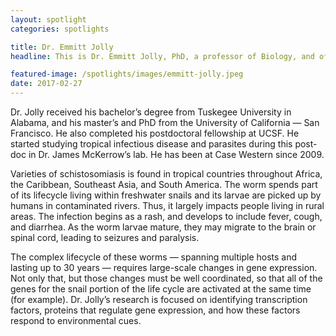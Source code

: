 ```yaml
---
layout: spotlight
categories: spotlights

title: Dr. Emmitt Jolly
headline: This is Dr. Emmitt Jolly, PhD, a professor of Biology, and of Global Health and Diseases, at Case Western University, in Cleveland, OH. His lab studies schistosomiasis, an infectious disease caused by parasitic schistosome worms.

featured-image: /spotlights/images/emmitt-jolly.jpeg
date: 2017-02-27
---
```


Dr. Jolly received his bachelor’s degree from Tuskegee University in Alabama, and his master’s and PhD from the University of California — San Francisco. He also completed his postdoctoral fellowship at UCSF. He started studying tropical infectious disease and parasites during this post-doc in Dr. James McKerrow’s lab. He has been at Case Western since 2009.

Varieties of schistosomiasis is found in tropical countries throughout Africa, the Caribbean, Southeast Asia, and South America. The worm spends part of its lifecycle living within freshwater snails and its larvae are picked up by humans in contaminated rivers. Thus, it largely impacts people living in rural areas. The infection begins as a rash, and develops to include fever, cough, and diarrhea. As the worm larvae mature, they may migrate to the brain or spinal cord, leading to seizures and paralysis.

The complex lifecycle of these worms — spanning multiple hosts and lasting up to 30 years — requires large-scale changes in gene expression. Not only that, but those changes must be well coordinated, so that all of the genes for the snail portion of the life cycle are activated at the same time (for example). Dr. Jolly’s research is focused on identifying transcription factors, proteins that regulate gene expression, and how these factors respond to environmental cues.